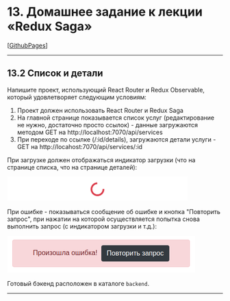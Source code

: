 # 13. Домашнее задание к лекции «Redux Saga»

[[GithubPages](https://igor-chazov.github.io/ra-hw-13_saga_2-main-details)]

---

## 13.2 Список и детали

Напишите проект, использующий React Router и Redux Observable, который удовлетворяет следующим условиям:

1. Проект должен использовать React Router и Redux Saga
1. На главной странице показывается список услуг (редактирование не нужно, достаточно просто ссылок) - данные загружаются методом GET на http://localhost:7070/api/services
1. При переходе по ссылке (/:id/details), загружаются детали услуги - GET на http://locahost:7070/api/services/:id

При загрузке должен отображаться индикатор загрузки (что на странице списка, что на странице деталей):

![](./assets/spinner.png)

При ошибке - показываться сообщение об ошибке и кнопка "Повторить запрос", при нажатии на которой осуществляется попытка снова выполнить запрос (с индикатором загрузки и т.д.):

![](./assets/retry.png)

Готовый бэкенд расположен в каталоге `backend`.

---